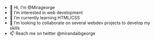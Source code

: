 - 👋 Hi, I’m @Mirageorge
- 👀 I’m interested in web development
- 🌱 I’m currently learning HTML/CSS
- 💞️ I’m looking to collaborate on several webdev projects to develop my skills
- 📫 Reach me on twitter @mirandaibgeorge

<!---
Mirageorge/Mirageorge is a ✨ special ✨ repository because its `README.md` (this file) appears on your GitHub profile.
You can click the Preview link to take a look at your changes.
--->
